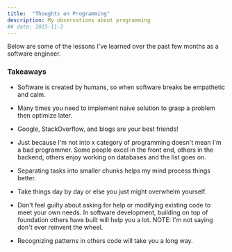 ```yaml
---
title:  "Thoughts on Programming"
description: My observations about programming
## date: 2015-11-2
---
```


Below are some of the lessons I've learned over the past few months as a software engineer.

### Takeaways
- Software is created by humans, so when software breaks be empathetic and calm.

- Many times you need to implement naive solution to grasp a problem then optimize later.
- Google, StackOverflow, and blogs are your best friends!
- Just because I'm not into x category of programming doesn't mean I'm a bad programmer. Some people excel in the front end, others in the backend, others enjoy working on databases and the list goes on.
- Separating tasks into smaller chunks helps my mind process things better.
- Take things day by day or else you just might overwhelm yourself.
- Don't feel guilty about asking for help or modifying existing code to meet your own needs. In software development, building on top of foundation others have built will help you a lot. NOTE: I'm not saying don't ever reinvent the wheel.
- Recognizing patterns in others code will take you a long way.
